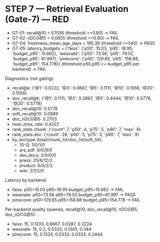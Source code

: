 # STEP 7 — Retrieval Evaluation (Gate‑7) — RED

- G7-01: recall@10 = 0.1556 (threshold >=0.80) -> FAIL
- G7-02: nDCG@5 = 0.0655 (threshold >=0.60) -> FAIL
- G7-04: freshness_mean_age_days = 185.39 (threshold <=540) -> PASS
- G7-05: latency_budgets = {'faiss': {'p50': 15.03, 'p95': 16.95, 'budget_p95': 15.662}, 'weaviate': {'p50': 73.56, 'p95': 79.52, 'budget_p95': 81.997}, 'pinecone': {'p50': 129.85, 'p95': 158.88, 'budget_p95': 154.778}} (threshold p50,p95 <= budget_p95 per backend) -> FAIL

Diagnostics (not gating):
- recall@k: {'@1': 0.0222, '@3': 0.0667, '@5': 0.1111, '@10': 0.1556, '@20': 0.1556}
- doc_recall@k: {'@1': 0.1111, '@3': 0.2667, '@5': 0.4444, '@10': 0.5778, '@20': 0.5778}
- doc_recall@10: 0.5778
- soft_recall@10: 0.0889
- doc_nDCG@5: 0.2703
- near_miss_rate: 0.4222
- rank_stats.chunk: {'count': 7, 'p50': 4, 'p75': 5, 'p90': 7, 'max': 8}
- rank_stats.doc: {'count': 26, 'p50': 5, 'p75': 5, 'p90': 7, 'max': 9}
- by_doctype (total/chunk_hit/doc_hit/soft_hit):
  - 10-Q: 1/0/1/0
  - ars_pdf: 9/0/9/0
  - dev_docs: 2/0/0/0
  - press: 25/6/12/2
  - product: 6/0/2/2
  - wiki: 2/1/2/0

Latency by backend:
- faiss: p50=15.03 p95=16.95 budget_p95=15.662 -> FAIL
- weaviate: p50=73.56 p95=79.52 budget_p95=81.997 -> PASS
- pinecone: p50=129.85 p95=158.88 budget_p95=154.778 -> FAIL

Per-backend quality (queries, recall@10, doc_recall@10, nDCG@5, doc_nDCG@5):
- faiss: 15, 0.1333, 0.6667, 0.0287, 0.2224
- weaviate: 15, 0.2, 0.5333, 0.1345, 0.344
- pinecone: 15, 0.1333, 0.5333, 0.0333, 0.2444
